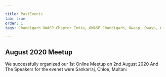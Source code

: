 ```yaml
---

title: PastEvents
tab: true
order: 1
tags: Chandigarh OWASP Chapter India, OWASP Chandigarh, Owasp, Owasp, Chandigarh,Owasp chapter

---
```

## August 2020 Meetup
We successfully organized  our 1st Online Meetup on 2nd August 2020 And The Speakers for the evenet were Sankarraj, Chloe, Multani

